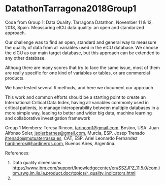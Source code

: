 # DatathonTarragona2018Group1
Code from Group 1: Data Quality. Tarragona Datathon, November 11 &amp; 12, 2018, Spain. Meassuring eICU data quality: an open and standarized approach.

Our challenge was to find an open, standard and general way to meassure the quality of data from all variables used in the eICU database. 
We choose the eICU as our main target database, but this approach can be extended to any other database. 

Althoug there are many scores that try to face the same issue, most of them are really specific for one kind of variables or tables, or are commercial products.

We have tested several R methods, and here we document our approach

This work and common efforts should be a starting point to create an International Critical Data Index, having all variables commonly used in critical patients, to manage interoperability between multiple databases in a more simple way, leading to  better and wider big data, machine learning and collaborative investigation framework

Group 1 Members: Teresa Rincon, <tarincon1@gmail.com>, Boston, USA. Juan Alfonso Soler, <jsolerbarnes@gmail.com>, Murcia, ESP. Josep Trenado <jtrenado@mutuaterrassa.es>, CAT, ESP. Ariel Leonardo Fernandez <hardineros@hardineros.com>, Buenos Aires, Argentina.

References:
1. Data quality dimensions
https://www.ibm.com/support/knowledgecenter/en/SSZJPZ_11.5.0/com.ibm.swg.im.iis.ia.product.doc/topics/r_quality_indicators.html
2. 
